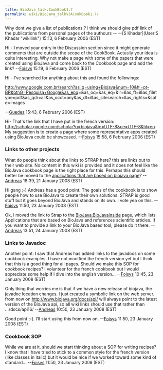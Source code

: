 ```yaml
---
title: BioJava talk:CookBook1.7
permalink: wiki/BioJava_talk%3ACookBook1.7/
---
```


Why dont we give a list of publications ? I think we should give pdf
link of the publications from personal pages of the authours -- --[S
Khadar](User:S Khadar "wikilink") 15:13, 6 February 2006 (EST)

Hi - I moved your entry in the Discussion section since it might
generate comments that are outside the scope of the CookBook. Actually
your idea is quite interesting. Why not make a page with some of the
papers that were created using BioJava and come back to the Cookbook
page and add the link? --[Foisys](User:Foisys "wikilink") 15:19, 6
February 2006 (EST)

Hi - I've searched for anything about this and found the followings:

<http://www.google.com.br/search?as_q=using+Biojava&num=10&hl=pt-BR&btnG=Pesquisa+Google&as_epq>=&as\_oq=&as\_eq=&lr=&as\_ft=i&as\_filetype=pdf&as\_qdr=all&as\_occt=any&as\_dt=i&as\_sitesearch=&as\_rights=&safe=images

--[Guedes](User:Guedes "wikilink") 15:43, 6 February 2006 (EST)

Hi- That's the link that I have put in the french version:
<http://scholar.google.com/scholar?q=biojava&ie=UTF-8&oe=UTF-8&hl=en>.
My suggestion is to create a page where some representative apps created
using BioJava could be showcased. --[Foisys](User:Foisys "wikilink")
15:58, 6 February 2006 (EST)

### Links to other projects

What do people think about the links to STRAP here? this are links out
to their web site. No content in this wiki is provided and it does not
feel like the BioJava cookbook page is the right place for this. Perhaps
this should better be moved to the [applications that are based on
biojava
page](/wiki/BioJava:BioJavaInside "wikilink")? --[Andreas](User:Andreas "wikilink")
18:39, 21 January 2008 (EST)

Hi gang ;-) Andreas has a good point. The goals of the cookbook is to
show people how to use BioJava to create their own solutions. STRAP is
good stuff but it goes beyond BioJava and stands on its own. I vote yea
on this. --[Foisys](User:Foisys "wikilink") 11:50, 23 January 2008 (EST)

Ok, I moved the link to Strap to the <BioJava:BioJavaInside> page, which
lists Applications that are based on BioJava and references scientific
articles. If you want to provide a link to your BioJava based tool,
please do it there. --[Andreas](User:Andreas "wikilink") 13:51, 24
January 2008 (EST)

### Links to Javadoc

Another point: I saw that Andreas has added links to the javadocs on
some cookbook examples. I have not modified the french version yet but I
think that this is a good thing for all pages. Should we make this SOP
for cookbook recipes? I volunteer for the french cookbook but I would
appreciate some help if I dive into the english
version... --[Foisys](User:Foisys "wikilink") 10:45, 23 January 2008
(EST)

Only thing that worries me is that if we have a new release of biojava,
the javadoc location changes. I just created a symbolic link on the web
server. from now on
[<http://www.biojava.org/docs/api/>](http://www.biojava.org/docs/api/)
will always point to the latest version of the BioJava api, so all wiki
links should use that rather than
.../docs/api16/ --[Andreas](User:Andreas "wikilink") 10:50, 23 January
2008 (EST)

Good point ;-). I'll start using this from now
on. --[Foisys](User:Foisys "wikilink") 11:50, 23 January 2008 (EST)

### Cookbook SOP

While we are at it, should we start thinking about a SOP for writing
recipes? I know that I have tried to stick to a common style for the
french version (like classes in italic) but it would be nice if we
worked toward some kind of
standard... --[Foisys](User:Foisys "wikilink") 11:50, 23 January 2008
(EST)
